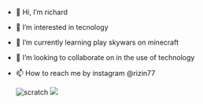 - 👋 Hi, I’m richard
- 👀 I’m interested in tecnology
- 🌱 I’m currently learning play skywars on minecraft
- 💞️ I’m looking to collaborate on in the use of technology
- 📫 How to reach me by instagram @rizin77

  ![scratch](https://img.shields.io/badge/Scratch-4D97FF?style=for-the-badge&logo=Scratch&logoColor=white)
  <img src="https://img.shields.io/badge/JavaScript-323330?style=for-the-badge&logo=javascript&logoColor=F7DF1E">

